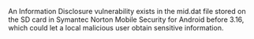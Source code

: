 An Information Disclosure vulnerability exists in the mid.dat file stored on the SD card in Symantec Norton Mobile Security for Android before 3.16, which could let a local malicious user obtain sensitive information.